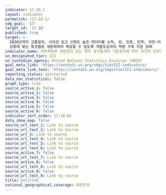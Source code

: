 ```yaml
---
indicator: 17.18.1
layout: indicator
permalink: /17-18-1/
sdg_goal: '17'
target_id: '17.18'
published: true
target: >-
  2020년까지 고품질의, 시의성 있고 신뢰도 높은 데이터를 소득, 성, 인종, 민족, 이민·이주신분, 장애상태, 지리적 위치, 기타 국가별
  상황에 맞는 특성별로 세분화하여 제공할 수 있도록 개발도상국의 역량 구축 지원 강화 
indicator_name: 세부목표와 관련성이 있는 경우 공식통계의 기본원칙에 따라 국가적 단위에서 생산된 완전히 세분화된 지속가능발전 지표의 비율
un_designated_tier: III
un_custodian_agency: United Nations Statistics Division (UNSD)
goal_meta_link: 'https://unstats.un.org/sdgs/tierIII-indicators/'
goal_meta_link_text: 'https://unstats.un.org/sdgs/tierIII-indicators/'
reporting_status: notstarted
data_non_statistical: false
graph_type: line
source_active_1: false
source_active_2: false
source_active_3: false
source_active_4: false
source_active_5: false
source_active_6: false
indicator_sort_order: 17-18-01
data_show_map: false
source_url_text_1: Link to source
source_url_text_2: Link to Source
source_url_3: Link to source
source_url_text_4: Link to source
source_url_text_5: Link to source
source_url_text_6: Link to source
source_active_7: false
source_url_text_7: Link to source
source_active_8: false
source_url_text_8: Link to source
source_active_9: false
source_url_text_9: Link to source
title: Untitled
national_geographical_coverage: 대한민국
---
```

